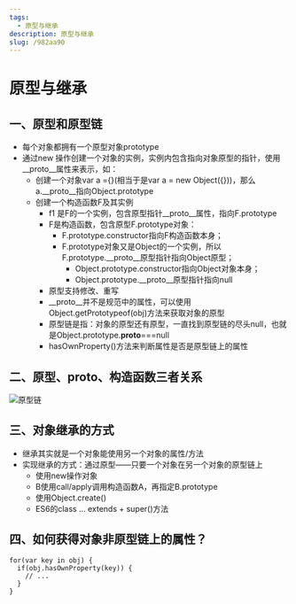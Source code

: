 ```yaml
---
tags: 
  - 原型与继承
description: 原型与继承
slug: /982aa90
---
```


# 原型与继承

## 一、原型和原型链

- 每个对象都拥有一个原型对象prototype
- 通过new 操作创建一个对象的实例，实例内包含指向对象原型的指针，使用__proto__属性来表示，如：
  - 创建一个对象var a ={}(相当于是var a = new Object({}))，那么a.__proto__指向Object.prototype
  - 创建一个构造函数F及其实例
    - f1 是F的一个实例，包含原型指针__proto__属性，指向F.prototype
    - F是构造函数，包含原型F.prototype对象：
      - F.prototype.constructor指向F构造函数本身；
      - F.prototype对象又是Object的一个实例，所以F.prototype.__proto__原型指针指向Object原型；
        - Object.prototype.constructor指向Object对象本身；
        - Object.prototype.__proto__原型指针指向null
    - 原型支持修改、重写
    - __proto__并不是规范中的属性，可以使用Object.getPrototypeof(obj)方法来获取对象的原型
    - 原型链是指：对象的原型还有原型，一直找到原型链的尽头null，也就是Object.prototype.__proto__===null
    - hasOwnProperty()方法来判断属性是否是原型链上的属性

## 二、原型、__proto__、构造函数三者关系

![原型链](@site/static/docs/01.Javascript篇/原型链.png)

## 三、对象继承的方式

- 继承其实就是一个对象能使用另一个对象的属性/方法
- 实现继承的方式：通过原型——只要一个对象在另一个对象的原型链上
  - 使用new操作对象
  - B使用call/apply调用构造函数A，再指定B.prototype
  - 使用Object.create()
  - ES6的class ... extends + super()方法

## 四、如何获得对象非原型链上的属性？

```
for(var key in obj) {  
  if(obj.hasOwnProperty(key)) {  
    // ...  
  }  
}
```
